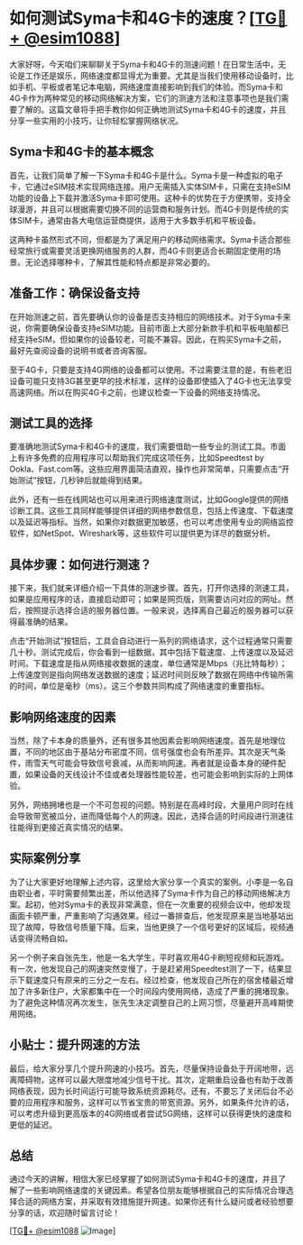 # 如何测试Syma卡和4G卡的速度？[[TG💪+ @esim1088](https://t.me/s/esim1088)]

大家好呀，今天咱们来聊聊关于Syma卡和4G卡的测速问题！在日常生活中，无论是工作还是娱乐，网络速度都显得尤为重要。尤其是当我们使用移动设备时，比如手机、平板或者笔记本电脑，网络速度直接影响到我们的体验。而Syma卡和4G卡作为两种常见的移动网络解决方案，它们的测速方法和注意事项也是我们需要了解的。这篇文章将手把手教你如何正确地测试Syma卡和4G卡的速度，并且分享一些实用的小技巧，让你轻松掌握网络状况。

## Syma卡和4G卡的基本概念

首先，让我们简单了解一下Syma卡和4G卡是什么。Syma卡是一种虚拟的电子卡，它通过eSIM技术实现网络连接。用户无需插入实体SIM卡，只需在支持eSIM功能的设备上下载并激活Syma卡即可使用。这种卡的优势在于方便携带，支持全球漫游，并且可以根据需要切换不同的运营商和服务计划。而4G卡则是传统的实体SIM卡，通常由各大电信运营商提供，适用于大多数手机和平板设备。

这两种卡虽然形式不同，但都是为了满足用户的移动网络需求。Syma卡适合那些经常旅行或需要灵活更换网络服务的人群，而4G卡则更适合长期固定使用的场景。无论选择哪种卡，了解其性能和特点都是非常必要的。

## 准备工作：确保设备支持

在开始测速之前，首先要确认你的设备是否支持相应的网络技术。对于Syma卡来说，你需要确保设备支持eSIM功能。目前市面上大部分新款手机和平板电脑都已经支持eSIM，但如果你的设备较老，可能不兼容。因此，在购买Syma卡之前，最好先查阅设备的说明书或者咨询客服。

至于4G卡，只要是支持4G网络的设备都可以使用。不过需要注意的是，有些老旧设备可能只支持3G甚至更早的技术标准，这样的设备即使插入了4G卡也无法享受高速网络。所以在购买4G卡之前，也建议检查一下设备的网络支持情况。

## 测试工具的选择

要准确地测试Syma卡和4G卡的速度，我们需要借助一些专业的测试工具。市面上有许多免费的应用程序可以帮助我们完成这项任务，比如Speedtest by Ookla、Fast.com等。这些应用界面简洁直观，操作也非常简单，只需要点击“开始测试”按钮，几秒钟后就能得到结果。

此外，还有一些在线网站也可以用来进行网络速度测试，比如Google提供的网络诊断工具。这些工具同样能够提供详细的网络参数信息，包括上传速度、下载速度以及延迟等指标。当然，如果你对数据更加敏感，也可以考虑使用专业的网络监控软件，如NetSpot、Wireshark等，这些软件可以提供更为详尽的数据分析。

## 具体步骤：如何进行测速？

接下来，我们就来详细介绍一下具体的测速步骤。首先，打开你选择的测速工具，如果是应用程序的话，直接启动即可；如果是网页版，则需要访问对应的网址。然后，按照提示选择合适的服务器位置。一般来说，选择离自己最近的服务器可以获得最准确的结果。

点击“开始测试”按钮后，工具会自动进行一系列的网络请求，这个过程通常只需要几十秒。测试完成后，你会看到一组数据，其中包括下载速度、上传速度以及延迟时间。下载速度是指从网络接收数据的速度，单位通常是Mbps（兆比特每秒）；上传速度则是指向网络发送数据的速度；延迟时间则反映了数据在网络中传输所需的时间，单位是毫秒（ms）。这三个参数共同构成了网络速度的重要指标。

## 影响网络速度的因素

当然，除了卡本身的质量外，还有很多其他因素会影响网络速度。首先是地理位置，不同的地区由于基站分布密度不同，信号强度也会有所差异。其次是天气条件，雨雪天气可能会导致信号衰减，从而影响网速。再者就是设备本身的硬件配置，如果设备的天线设计不佳或者处理器性能较差，也可能会影响到实际的上网体验。

另外，网络拥堵也是一个不可忽视的问题。特别是在高峰时段，大量用户同时在线会导致带宽被瓜分，进而降低每个人的网速。因此，选择合适的时间段进行测速往往能得到更接近真实情况的结果。

## 实际案例分享

为了让大家更好地理解上述内容，这里给大家分享一个真实的案例。小李是一名自由职业者，平时需要频繁出差，所以他选择了Syma卡作为自己的移动网络解决方案。起初，他对Syma卡的表现非常满意，但在一次重要的视频会议中，他却发现画面卡顿严重，严重影响了沟通效果。经过一番排查后，他发现原来是当地基站出现了故障，导致信号质量下降。后来，当他更换了一个信号更好的区域后，视频通话变得流畅自如。

另一个例子来自张先生，他是一名大学生，平时喜欢用4G卡刷短视频和玩游戏。有一次，他发现自己的网速突然变慢了，于是赶紧用Speedtest测了一下，结果显示下载速度只有原来的三分之一左右。经过检查，他发现自己所在的宿舍楼最近增加了许多新住户，大家都集中在一个时间段内使用网络，造成了严重的拥堵现象。为了避免这种情况再次发生，张先生决定调整自己的上网习惯，尽量避开高峰期使用网络。

## 小贴士：提升网速的方法

最后，给大家分享几个提升网速的小技巧。首先，尽量保持设备处于开阔地带，远离障碍物，这样可以最大限度地减少信号干扰。其次，定期重启设备也有助于改善网络表现，因为长时间运行可能导致系统资源耗尽。还有，不要忘了关闭后台不必要的应用程序和服务，这样可以节省宝贵的带宽资源。另外，如果条件允许的话，可以考虑升级到更高版本的4G网络或者尝试5G网络，这样可以获得更快的速度和更低的延迟。

## 总结

通过今天的讲解，相信大家已经掌握了如何测试Syma卡和4G卡的速度，并且了解了一些影响网络速度的关键因素。希望各位朋友能够根据自己的实际情况合理选择合适的网络方案，并采取有效措施提升网速。如果你还有什么疑问或者经验想要分享的话，欢迎随时留言讨论！

[[TG💪+ @esim1088](https://t.me/s/esim1088) ![Image](https://i.postimg.cc/4NQfJmqS/Snipaste-2025-05-13-00-14-12.png)]